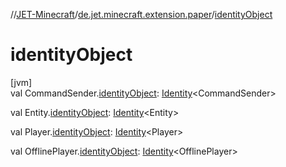 //[JET-Minecraft](../../index.md)/[de.jet.minecraft.extension.paper](index.md)/[identityObject](identity-object.md)

# identityObject

[jvm]\
val CommandSender.[identityObject](identity-object.md): [Identity](../../../JET-Native/-j-e-t--native/de.jet.library.tool.smart.identification/-identity/index.md)&lt;CommandSender&gt;

val Entity.[identityObject](identity-object.md): [Identity](../../../JET-Native/-j-e-t--native/de.jet.library.tool.smart.identification/-identity/index.md)&lt;Entity&gt;

val Player.[identityObject](identity-object.md): [Identity](../../../JET-Native/-j-e-t--native/de.jet.library.tool.smart.identification/-identity/index.md)&lt;Player&gt;

val OfflinePlayer.[identityObject](identity-object.md): [Identity](../../../JET-Native/-j-e-t--native/de.jet.library.tool.smart.identification/-identity/index.md)&lt;OfflinePlayer&gt;
